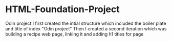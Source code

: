 # HTML-Foundation-Project
Odin project
I first created the intial structure which included the boiler plate and title of index "Odin project"
Then I created a second iteration which was building a recipe web page, linking it and adding h1 titles for page